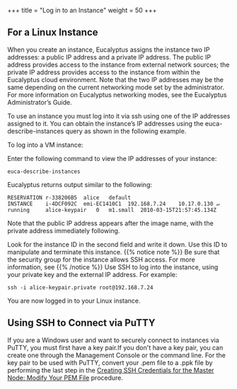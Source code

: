 +++
title = "Log in to an Instance"
weight = 50
+++


## For a Linux Instance
When you create an instance, Eucalyptus assigns the instance two IP addresses: a public IP address and a private IP address. The public IP address provides access to the instance from external network sources; the private IP address provides access to the instance from within the Eucalyptus cloud environment. Note that the two IP addresses may be the same depending on the current networking mode set by the administrator. For more information on Eucalyptus networking modes, see the Eucalyptus Administrator’s Guide. 

To use an instance you must log into it via ssh using one of the IP addresses assigned to it. You can obtain the instance’s IP addresses using the euca-describe-instances query as shown in the following example. 

To log into a VM instance: 

Enter the following command to view the IP addresses of your instance: 

    euca-describe-instances

Eucalyptus returns output similar to the following: 

    RESERVATION	r-338206B5	alice	default
    INSTANCE	i-4DCF092C  emi-EC1410C1  192.168.7.24	  10.17.0.130 ↵ running 	alice-keypair 	0 	m1.small  2010-03-15T21:57:45.134Z

Note that the public IP address appears after the image name, with the private address immediately following. 

Look for the instance ID in the second field and write it down. Use this ID to manipulate and terminate this instance. 
{{% notice note %}}
Be sure that the security group for the instance allows SSH access. For more information, see 
{{% /notice %}}
Use SSH to log into the instance, using your private key and the external IP address. For example: 

    ssh -i alice-keypair.private root@192.168.7.24 

You are now logged in to your Linux instance. 
## Using SSH to Connect via PuTTY
If you are a Windows user and want to securely connect to instances via PuTTY, you must first have a key pair.If you don't have a key pair, you can create one through the Management Console or the command line. For the key pair to be used with PuTTY, convert your .pem file to a .ppk file by performing the last step in the [Creating SSH Credentials for the Master Node: Modify Your PEM File](http://docs.aws.amazon.com/emr/latest/ManagementGuide/emr-plan-access-ssh.html) procedure. 

